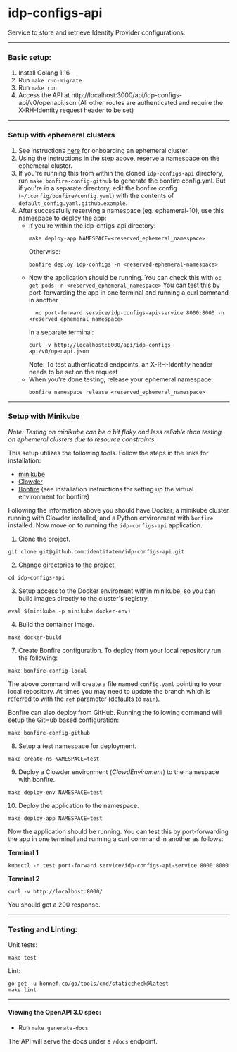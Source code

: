 [comment]: # ( Copyright Red Hat )
# idp-configs-api

Service to store and retrieve Identity Provider configurations. 

---
### Basic setup:

1. Install Golang 1.16
2. Run `make run-migrate`
3. Run `make run`
4. Access the API at http://localhost:3000/api/idp-configs-api/v0/openapi.json
   (All other routes are authenticated and require the X-RH-Identity request header to be set)

---
### Setup with ephemeral clusters
1. See instructions [here](https://clouddot.pages.redhat.com/docs/dev/getting-started/ephemeral/onboarding.html) for onboarding an ephemeral cluster.
2. Using the instructions in the step above, reserve a namespace on the ephemeral cluster.
3. If you're running this from within the cloned `idp-configs-api` directory, run `make bonfire-config-github` to generate the bonfire config.yml. But if you're in a separate directory, edit the bonfire config (`~/.config/bonfire/config.yaml`) with the contents of `default_config.yaml.github.example`.
4. After successfully reserving a namespace (eg. ephemeral-10), use this namespace to deploy the app:
    * If you're within the idp-cnfigs-api directory:
      ```
      make deploy-app NAMESPACE=<reserved_ephemeral_namespace>
      ```
      Otherwise:
      ```
      bonfire deploy idp-configs -n <reserved-ephemeral-namespace>
      ```
    * Now the application should be running. You can check this with `oc get pods -n <reserved_ephemeral_namespace>` You can test this by port-forwarding the app in one terminal and running a curl command in another 
      ```
        oc port-forward service/idp-configs-api-service 8000:8000 -n <reserved_ephemeral_namespace>
      ```
      In a separate terminal:
      ```
      curl -v http://localhost:8000/api/idp-configs-api/v0/openapi.json
      ```
      Note: To test authenticated endpoints, an X-RH-Identity header needs to be set on the request
    * When you're done testing, release your ephemeral namespace:
      ```
      bonfire namespace release <reserved_ephemeral_namespace>
      ```

---

### Setup with Minikube 
*Note: Testing on minikube can be a bit flaky and less reliable than testing on ephemeral clusters due to resource constraints.*

This setup utilizes the following tools. Follow the steps in the links for installation:
- [minikube](https://minikube.sigs.k8s.io/docs/)
- [Clowder](https://github.com/RedHatInsights/clowder)
- [Bonfire](https://github.com/RedHatInsights/bonfire) (see installation instructions for setting up the virtual environment for bonfire)

Following the information above you should have Docker, a minikube cluster running with Clowder installed, and a Python environment with `bonfire` installed. Now move on to running the `idp-configs-api` application.

1. Clone the project.
```
git clone git@github.com:identitatem/idp-configs-api.git
```
2. Change directories to the project.
```
cd idp-configs-api
```
3. Setup access to the Docker enviroment within minikube, so you can build images directly to the cluster's registry.
```
eval $(minikube -p minikube docker-env)
```
4. Build the container image.
```
make docker-build
```
7. Create Bonfire configuration. To deploy from your local repository run the following:
```
make bonfire-config-local
```
The above command will create a file named `config.yaml` pointing to your local repository. At times you may need to update the branch which is referred to with the `ref` parameter (defaults to `main`).

Bonfire can also deploy from GitHub. Running the following command will setup the GitHub based configuration:
```
make bonfire-config-github
```
8. Setup a test namespace for deployment.
```
make create-ns NAMESPACE=test
```
9. Deploy a Clowder environment (*ClowdEnviroment*) to the namespace with bonfire.
```
make deploy-env NAMESPACE=test
```
10. Deploy the application to the namespace.
```
make deploy-app NAMESPACE=test
```

Now the application should be running. You can test this by port-forwarding the app in one terminal and running a curl command in another as follows:

**Terminal 1**
```
kubectl -n test port-forward service/idp-configs-api-service 8000:8000
```
**Terminal 2**
```
curl -v http://localhost:8000/
```

You should get a 200 response.

---
### Testing and Linting:

Unit tests:
```
make test
```
Lint:
```
go get -u honnef.co/go/tools/cmd/staticcheck@latest
make lint
```

---
#### Viewing the OpenAPI 3.0 spec:

* Run `make generate-docs`

The API will serve the docs under a `/docs` endpoint.